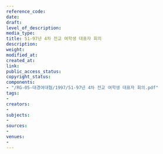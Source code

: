 ```yaml
---
reference_code: 
date: 
draft: 
level_of_description: 
media_type: 
title: 51-97년 4차 전교 여학생 대표자 회의
description: 
weight: 
modified_at: 
created_at: 
link: 
public_access_status: 
copyright_status: 
components:
- "/RG-05-대경여대협/1997/51-97년 4차 전교 여학생 대표자 회의.pdf"
tags:
- 
creators:
- 
subjects:
- 
sources:
- 
venues:
- 
---
```

